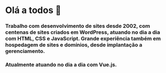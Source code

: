 # Olá a todos 👋

### Trabalho com desenvolvimento de sites desde 2002, com centenas de sites criados em WordPress, atuando no dia a dia com HTML, CSS e JavaScript. Grande experiência também em hospedagem de sites e domínios, desde implantação a gerenciamento.
### Atualmente atuando no dia a dia com Vue.js.

<!--
**deguirbr/deguirbr** is a ✨ _special_ ✨ repository because its `README.md` (this file) appears on your GitHub profile.

Here are some ideas to get you started:

- 🔭 I’m currently working on ...
- 🌱 I’m currently learning ...
- 👯 I’m looking to collaborate on ...
- 🤔 I’m looking for help with ...
- 💬 Ask me about ...
- 📫 How to reach me: ...
- 😄 Pronouns: ...
- ⚡ Fun fact: ...
-->

